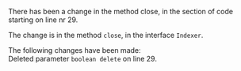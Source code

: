 There has been a change in the method close, in the section of code starting on line nr 29.
  
The change is in the method ```close```, in the interface ```Indexer```.
  
The following changes have been made:  
Deleted parameter ```boolean delete``` on line 29.  

